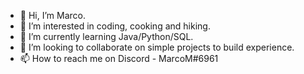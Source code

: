 - 👋 Hi, I’m Marco.
- 👀 I’m interested in coding, cooking and hiking.
- 🌱 I’m currently learning Java/Python/SQL.
- 💞️ I’m looking to collaborate on simple projects to build experience. 
- 📫 How to reach me on Discord - MarcoM#6961

<!---
marco89/marco89 is a ✨ special ✨ repository because its `README.md` (this file) appears on your GitHub profile.
You can click the Preview link to take a look at your changes.
--->
